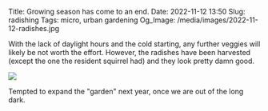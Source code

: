 Title: Growing season has come to an end.
Date: 2022-11-12 13:50
Slug: radishing
Tags: micro, urban gardening
Og_Image: /media/images/2022-11-12-radishes.jpg

With the lack of daylight hours and the cold starting, any further veggies will likely be not worth the effort. However, the radishes have been harvested (except the one the resident squirrel had) and they look pretty damn good.

<img src="{static}/media/images/2022-11-12-radishes.jpg" class="align-center" loading="lazy" />

Tempted to expand the "garden" next year, once we are out of the long dark.